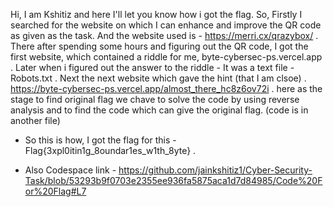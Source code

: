 Hi, I am Kshitiz and here I'll let you know how i got the flag.
So, Firstly I searched for the website on which I can enhance and improve the QR code as given as the task.
And the website used is - https://merri.cx/qrazybox/   .
There after spending some hours and figuring out the QR code, I got the first website, which contained a riddle for me, byte-cybersec-ps.vercel.app  .
Later when i figured out the answer to the riddle - It was a text file - Robots.txt  .
Next the next website which gave the hint (that I am clsoe)  .
https://byte-cybersec-ps.vercel.app/almost_there_hc8z6ov72i  .
here as the stage to find original flag we chave to solve the code by using reverse analysis and to find the code which can give the original flag. (code is in another file)

* So this is how, I got the flag for this - Flag{3xpl0itin1g_8oundar1es_w1th_8yte}  . 

* Also Codespace link - https://github.com/jainkshitiz1/Cyber-Security-Task/blob/53293b9f0703e2355ee936fa5875aca1d7d84985/Code%20For%20Flag#L7

